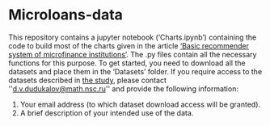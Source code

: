 # Microloans-data

This repository contains a jupyter notebook (‘Charts.ipynb’) containing the code to build most of the charts given in the article [‘Basic recommender system of microfinance institutions’](https://doi.org/10.48550/arXiv.2505.11944). The .py files contain all the necessary functions for this purpose. To get started, you need to download all the datasets and place them in the ‘Datasets’ folder. If you require access to the datasets described in [the study](https://doi.org/10.48550/arXiv.2505.11944), please contact ''d.v.dudukalov@math.nsc.ru'' and provide the following information:

1. Your email address (to which dataset download access will be granted).
2. A brief description of your intended use of the data.
